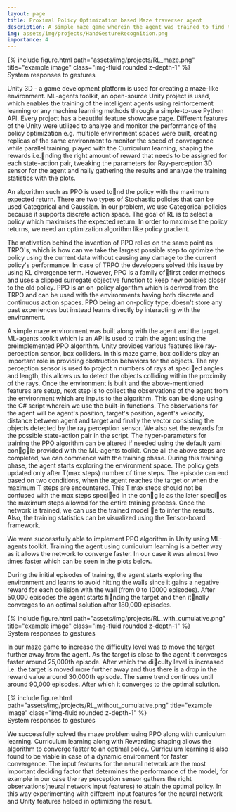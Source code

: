 ```yaml
---
layout: page
title: Proximal Policy Optimization based Maze traverser agent
description: A simple maze game wherein the agent was trained to find the shortest path towards the target with minimal collisions with walls and obstacles.
img: assets/img/projects/HandGestureRecognition.png
importance: 4
---
```


<div class="row">
    <div class="col-sm mt-3 mt-md-0">
        {% include figure.html path="assets/img/projects/RL_maze.png" title="example image" class="img-fluid rounded z-depth-1" %}
    </div>
</div>
<div class="caption">
     System responses to gestures
</div>

Unity 3D - a game development platform is used for creating a maze-like environment. ML-agents toolkit, an open-source Unity project is used, which enables the training of the intelligent agents using reinforcement learning or any machine learning methods through a simple-to-use Python API. Every project has a beautiful feature showcase page. Different features of the Unity were utilized to analyze and monitor the performance of the policy optimization e.g. multiple environment spaces were built, creating replicas of the same environment to monitor the speed of convergence while parallel training, played with the Curriculum learning, shaping the rewards i.e.nding the right amount of reward that needs to be assigned for each state-action pair, tweaking the parameters for Ray-perception 3D sensor for the agent and nally gathering the results and analyze the
training statistics with the plots.

An algorithm such as PPO is used tond the policy with the maximum expected return. There are two types of Stochastic policies that can be used Categorical and Gaussian.
In our problem, we use Categorical policies because it supports discrete action space. The goal of RL is to select a policy which maximises the expected return. In order to maximise the policy returns, we need an optimization algorithm like policy gradient.

The motivation behind the invention of PPO relies on the same point as TRPO's, which is how can we take the largest possible step to optimize the policy using the current data without causing any damage to the current policy's performance. In case of TRPO the developers solved this issue by using KL divergence term. However, PPO is a family offirst order methods and uses a clipped surrogate objective function to keep new policies closer to the old policy. PPO is an on-policy algorithm which is derived from the TRPO and can be used with the environments having both discrete and continuous action spaces. PPO being an on-policy type, doesn't store any past experiences but instead learns directly by interacting with the environment.

A simple maze environment was built along with the agent and the target. ML-agents toolkit which is an API is used to train the agent using the preimplemented PPO algorithm. Unity provides various features like ray-perception sensor, box colliders. In this maze game, box colliders play an important role in providing obstruction behaviors for the objects. The ray perception sensor is used to project n numbers of rays at specied angles and length, this allows us to detect the objects colliding within the proximity of the rays. Once the environment is built and the above-mentioned features are setup, next step is to collect the observations of the agent from the environment which are inputs to the algorithm. This can be done using the C# script wherein we use the built-in functions. The observations for the agent will be agent's position, target's position, agent's velocity, distance between agent and target and finally the vector consisting the objects detected by the ray perception sensor. We also set the rewards for the possible state-action pair in the script. The hyper-parameters for training the PPO algorithm can be altered if needed using the default yaml congle provided with the ML-agents toolkit. Once all the above steps are completed, we can commence with the training phase. During this training phase, the agent starts exploring the environment space. The policy gets updated only after T(max steps) number of time steps. The episode can end based on two conditions, when the agent reaches the target or when the maximum T steps are encountered. This T max steps should not be confused with the max steps specied in the cong le as the later species the maximum steps allowed for the entire training process. Once the network is trained, we can use the trained model e to infer the results. Also, the training statistics can be visualized using the Tensor-board framework.


We were successfully able to implement PPO algorithm in Unity using ML-agents toolkit. Training the agent using curriculum learning is a better way as it allows the network to converge faster. In our case it was almost two times faster which can be seen in the plots below.

During the initial episodes of training, the agent starts exploring the environment and learns to avoid hitting the walls since it gains a negative reward for each collision with the wall (from 0 to 10000 episodes). After 50,000 episodes the agent starts finding the target and then itnally converges to an optimal solution after 180,000 episodes.

<div class="row">
    <div class="col-sm mt-3 mt-md-0">
        {% include figure.html path="assets/img/projects/RL_with_cumulative.png" title="example image" class="img-fluid rounded z-depth-1" %}
    </div>
</div>
<div class="caption">
     System responses to gestures
</div>

In our maze game to increase the difficulty level was to move the target further away from the agent. As the target is close to the agent it converges faster around 25,000th episode. After which the diculty level is increased i.e. the target is moved more further away and thus there is a drop in the reward value around 30,000th episode. The same trend continues until around 90,000 episodes. After which it converges to the optimal solution.

<div class="row">
    <div class="col-sm mt-3 mt-md-0">
        {% include figure.html path="assets/img/projects/RL_without_cumulative.png" title="example image" class="img-fluid rounded z-depth-1" %}
    </div>
</div>
<div class="caption">
     System responses to gestures
</div>

We successfully solved the maze problem using PPO along with curriculum learning. Curriculum learning along with Rewarding shaping allows the algorithm to converge faster to an optimal policy. Curriculum learning is also found to be viable in case of a dynamic environment for faster convergence. The input features for the neural network are the most important deciding factor that determines the performance of the model, for example in our case the ray perception sensor gathers the right observations(neural network input features) to attain the optimal policy. In this way experimenting with different input features for the neural network and Unity features helped in optimizing the result.
